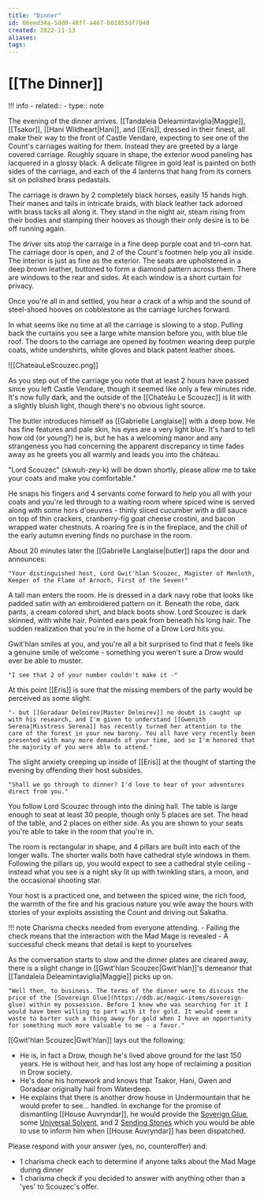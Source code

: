 ```yaml
---
title: "Dinner"
id: 06eed34a-5dd0-48ff-a467-b01855df7048
created: 2022-11-13
aliases:
tags:
---
```


# [[The Dinner]]

!!! info
    - related::
    - type:: note

The evening of the dinner arrives. [[Tandaleia Deleamintaviglia|Maggie]], [[Tsakor]], [[Hani Wildheart|Hani]], and [[Eris]], dressed in their finest, all make their way to the front of Castle Vendare, expecting to see one of the Count's carriages waiting for them. Instead they are greeted by a large covered carriage. Roughly square in shape, the exterior wood paneling has lacquered in a glossy black. A delicate filigree in gold leaf is painted on both sides of the carriage, and each of the 4 lanterns that hang from its corners sit on polished brass pedastals.

The carriage is drawn by 2 completely black horses, easily 15 hands high. Their manes and tails in intricate braids, with black leather tack adorned with brass tacks all along it. They stand in the night air, steam rising from their bodies and stamping their hooves as though their only desire is to be off running again.

The driver sits atop the carraige in a fine deep purple coat and tri-corn hat. The carriage door is open, and 2 of the Count's footmen help you all inside. The interior is just as fine as the exterior. The seats are upholstered in a deep brown leather, buttoned to form a diamond pattern across them. There are windows to the rear and sides. At each window is a short curtain for privacy.

Once you're all in and settled, you hear a crack of a whip and the sound of steel-shoed hooves on cobblestone as the carriage lurches forward.

In what seems like no time at all the carriage is slowing to a stop. Pulling back the curtains you see a large white mansion before you, with blue tile roof. The doors to the carriage are opened by footmen wearing deep purple coats, white undershirts, white gloves and black patent leather shoes. 

![[ChateauLeScouzec.png]]

As you step out of the carriage you note that at least 2 hours have passed since you left Castle Vendare, though it seemed like only a few minutes ride. It's now fully dark, and the outside of the  [[Chateâu Le Scouzec]] is lit with a slightly bluish light, though there's no obvious light source.

The butler introduces himself as [[Gabrielle Langlaise]] with a deep bow. He has fine features and pale skin, his eyes are a very light blue. It's hard to tell how old (or young?) he is, but he has a welcoming manor and any strangeness you had concerning the apparent discrepancy in time fades away as he greets you all warmly and leads you into the château. 

"Lord Scouzec" (skwuh-zey-k) will be down shortly, please allow me to take your coats and make you comfortable."

He snaps his fingers and 4 servants come forward to help you all with your coats and you're led through to a waiting room where spiced wine is served along with some hors d'oeuvres - thinly sliced cucumber with a dill sauce on top of thin crackers, cranberry-fig goat cheese crostini, and bacon wrapped water chestnuts. A roaring fire is in the fireplace, and the chill of the early autumn evening finds no purchase in the room.

About 20 minutes later the [[Gabrielle Langlaise|butler]] raps the door and announces:

    "Your distinguished host, Lord Gwit'hlan Scouzec, Magister of Menloth, Keeper of the Flame of Arnoch, First of the Seven!"

A tall man enters the room. He is dressed in a dark navy robe that looks like padded satin with an embroidered pattern on it. Beneath the robe, dark pants, a cream colored shirt, and black boots show. Lord Scouzec is dark skinned, with white hair. Pointed ears peak from beneath his long hair. The sudden realization that you're in the home of a Drow Lord hits you.

Gwit'hlan smiles at you, and you're all a bit surprised to find that it feels like a genuine smile of welcome - something you weren't sure a Drow would ever be able to muster.

    "I see that 2 of your number couldn't make it -"

At this point [[Eris]] is sure that the missing members of the party would be perceived as some slight.

    "- but [[Goradaar Delmirev|Master Delmirev]] no doubt is caught up with his research, and I'm given to understand [[Gwenith Serena|Misstress Serena]] has recently turned her attention to the care of the forest in your new barony. You all have very recently been presented with many more demands of your time, and so I'm honored that the majority of you were able to attend."

The slight anxiety creeping up inside of [[Eris]] at the thought of starting the evening by offending their host subsides.

    "Shall we go through to dinner? I'd love to hear of your adventures direct from you."

You follow Lord Scouzec through into the dining hall. The table is large enough to seat at least 30 people, though only 5 places are set. The head of the table, and 2 places on either side. As you are shown to your seats you're able to take in the room that you're in.

The room is rectangular in shape, and 4 pillars are built into each of the longer walls. The shorter walls both have cathedral style windows in them. Following the pillars up, you would expect to see a cathedral style ceiling - instead what you see is a night sky lit up with twinkling stars, a moon, and the occasional shooting star.

Your host is a practiced one, and between the spiced wine, the rich food, the warmth of the fire and his gracious nature you wile away the hours with stories of your exploits assisting the Count and driving out Sakatha.

!!! note
    Charisma checks needed from everyone attending.
    - Failing the check means that the interaction with the Mad Mage is revealed
    - A successful check means that detail is kept to yourselves

As the conversation starts to slow and the dinner plates are cleared away, there is a slight change in [[Gwit'hlan Scouzec|Gwit'hlan]]'s demeanor that [[Tandaleia Deleamintaviglia|Maggie]] picks up on.

    "Well then, to business. The terms of the dinner were to discuss the price of the [Sovereign Glue](https://ddb.ac/magic-items/sovereign-glue) within my possession. Before I knew who was searching for it I would have been willing to part with it for gold. It would seem a waste to barter such a thing away for gold when I have an opportunity for something much more valuable to me - a favor."

[[Gwit'hlan Scouzec|Gwit'hlan]] lays out the following:

- He is, in fact a Drow, though he's lived above ground for the last 150 years. He is without heir, and has lost any hope of reclaiming a position in Drow society.
- He's done his homework and knows that Tsakor, Hani, Gwen and Goradaar originally hail from Waterdeep.
- He explains that there is another drow house in Undermountain that he would prefer to see... handled. In exchange for the promise of dismantling [[House Auvryndar]], he would provide the [Soverign Glue](https://ddb.ac/magic-items/soverign-glue), some [Universal Solvent](https://ddb.ac/magic-items/universal-solvent), and 2 [Sending Stones](https://ddb.ac/magic-items/sending-stone)  which you would be able to use to inform him when [[House Auvryndar]] has been dispatched.

Please respond with your answer (yes, no, counteroffer) and:

- 1 charisma check each to determine if anyone talks about the Mad Mage during dinner
- 1 charisma check if you decided to answer with anything other than a 'yes' to Scouzec's offer.
